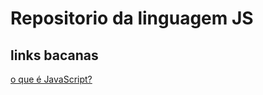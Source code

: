# Repositorio da linguagem JS
## links bacanas
[o que é JavaScript?](https://developer.mozilla.org/pt-BR/docs/Learn/JavaScript/First_steps/What_is_JavaScript)
